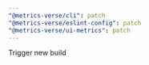 ```yaml
---
"@metrics-verse/cli": patch
"@metrics-verse/eslint-config": patch
"@metrics-verse/ui-metrics": patch
---
```


Trigger new build
